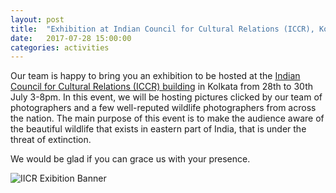 ```yaml
---
layout: post
title:  "Exhibition at Indian Council for Cultural Relations (ICCR), Kolkata"
date:   2017-07-28 15:00:00
categories: activities
---
```


Our team is happy to bring you an exhibition to be hosted at the [Indian Council for Cultural Relations (ICCR) building](https://goo.gl/maps/fCyddZgeekE2) in Kolkata from 28th to 30th July 3-8pm.  In this event, we will be hosting pictures clicked by our team of photographers and a few well-reputed wildlife photographers from across the nation.  The main purpose of this event is to make the audience aware of the beautiful wildlife that exists in eastern part of India, that is under the threat of extinction.

We would be glad if you can grace us with your presence.

![IICR Exibition Banner](https://scontent-sin6-1.xx.fbcdn.net/v/t1.0-9/19989563_1495959250427300_3407609099558096328_n.jpg?oh=de06bc98d16ffcee46efbd49518ffcd6&oe=59F53D6F)
